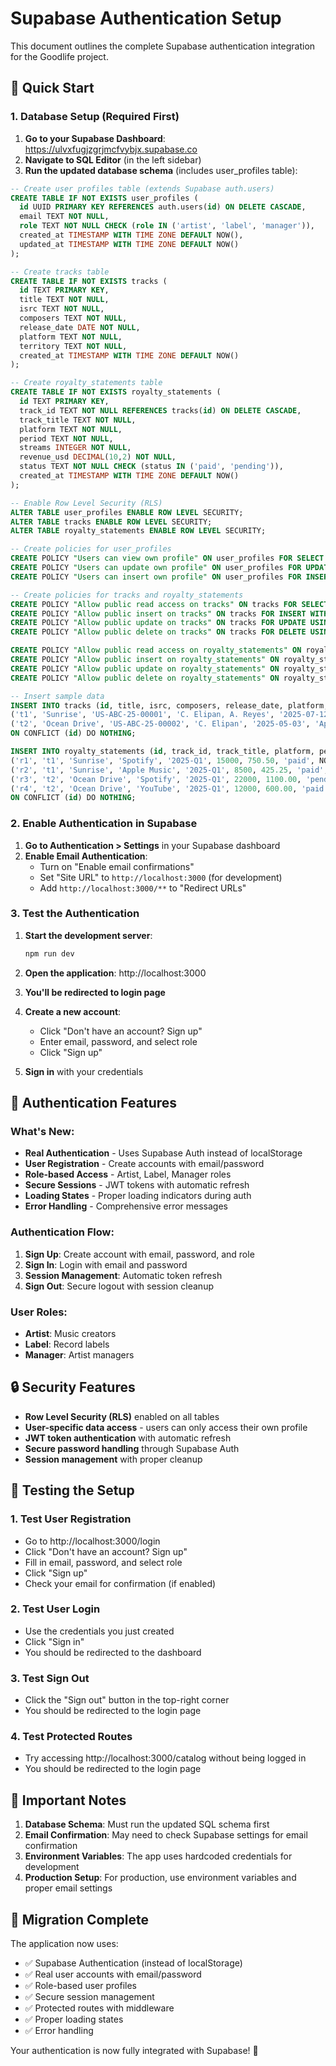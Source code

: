 # Supabase Authentication Setup

This document outlines the complete Supabase authentication integration for the Goodlife project.

## 🚀 Quick Start

### 1. Database Setup (Required First)

1. **Go to your Supabase Dashboard**: https://ulvxfugjzgrjmcfvybjx.supabase.co
2. **Navigate to SQL Editor** (in the left sidebar)
3. **Run the updated database schema** (includes user_profiles table):

```sql
-- Create user profiles table (extends Supabase auth.users)
CREATE TABLE IF NOT EXISTS user_profiles (
  id UUID PRIMARY KEY REFERENCES auth.users(id) ON DELETE CASCADE,
  email TEXT NOT NULL,
  role TEXT NOT NULL CHECK (role IN ('artist', 'label', 'manager')),
  created_at TIMESTAMP WITH TIME ZONE DEFAULT NOW(),
  updated_at TIMESTAMP WITH TIME ZONE DEFAULT NOW()
);

-- Create tracks table
CREATE TABLE IF NOT EXISTS tracks (
  id TEXT PRIMARY KEY,
  title TEXT NOT NULL,
  isrc TEXT NOT NULL,
  composers TEXT NOT NULL,
  release_date DATE NOT NULL,
  platform TEXT NOT NULL,
  territory TEXT NOT NULL,
  created_at TIMESTAMP WITH TIME ZONE DEFAULT NOW()
);

-- Create royalty_statements table
CREATE TABLE IF NOT EXISTS royalty_statements (
  id TEXT PRIMARY KEY,
  track_id TEXT NOT NULL REFERENCES tracks(id) ON DELETE CASCADE,
  track_title TEXT NOT NULL,
  platform TEXT NOT NULL,
  period TEXT NOT NULL,
  streams INTEGER NOT NULL,
  revenue_usd DECIMAL(10,2) NOT NULL,
  status TEXT NOT NULL CHECK (status IN ('paid', 'pending')),
  created_at TIMESTAMP WITH TIME ZONE DEFAULT NOW()
);

-- Enable Row Level Security (RLS)
ALTER TABLE user_profiles ENABLE ROW LEVEL SECURITY;
ALTER TABLE tracks ENABLE ROW LEVEL SECURITY;
ALTER TABLE royalty_statements ENABLE ROW LEVEL SECURITY;

-- Create policies for user_profiles
CREATE POLICY "Users can view own profile" ON user_profiles FOR SELECT USING (auth.uid() = id);
CREATE POLICY "Users can update own profile" ON user_profiles FOR UPDATE USING (auth.uid() = id);
CREATE POLICY "Users can insert own profile" ON user_profiles FOR INSERT WITH CHECK (auth.uid() = id);

-- Create policies for tracks and royalty_statements
CREATE POLICY "Allow public read access on tracks" ON tracks FOR SELECT USING (true);
CREATE POLICY "Allow public insert on tracks" ON tracks FOR INSERT WITH CHECK (true);
CREATE POLICY "Allow public update on tracks" ON tracks FOR UPDATE USING (true);
CREATE POLICY "Allow public delete on tracks" ON tracks FOR DELETE USING (true);

CREATE POLICY "Allow public read access on royalty_statements" ON royalty_statements FOR SELECT USING (true);
CREATE POLICY "Allow public insert on royalty_statements" ON royalty_statements FOR INSERT WITH CHECK (true);
CREATE POLICY "Allow public update on royalty_statements" ON royalty_statements FOR UPDATE USING (true);
CREATE POLICY "Allow public delete on royalty_statements" ON royalty_statements FOR DELETE USING (true);

-- Insert sample data
INSERT INTO tracks (id, title, isrc, composers, release_date, platform, territory, created_at) VALUES
('t1', 'Sunrise', 'US-ABC-25-00001', 'C. Elipan, A. Reyes', '2025-07-12', 'Spotify', 'Global', NOW()),
('t2', 'Ocean Drive', 'US-ABC-25-00002', 'C. Elipan', '2025-05-03', 'Apple Music', 'US', NOW())
ON CONFLICT (id) DO NOTHING;

INSERT INTO royalty_statements (id, track_id, track_title, platform, period, streams, revenue_usd, status, created_at) VALUES
('r1', 't1', 'Sunrise', 'Spotify', '2025-Q1', 15000, 750.50, 'paid', NOW()),
('r2', 't1', 'Sunrise', 'Apple Music', '2025-Q1', 8500, 425.25, 'paid', NOW()),
('r3', 't2', 'Ocean Drive', 'Spotify', '2025-Q1', 22000, 1100.00, 'pending', NOW()),
('r4', 't2', 'Ocean Drive', 'YouTube', '2025-Q1', 12000, 600.00, 'paid', NOW())
ON CONFLICT (id) DO NOTHING;
```

### 2. Enable Authentication in Supabase

1. **Go to Authentication > Settings** in your Supabase dashboard
2. **Enable Email Authentication**:
   - Turn on "Enable email confirmations"
   - Set "Site URL" to `http://localhost:3000` (for development)
   - Add `http://localhost:3000/**` to "Redirect URLs"

### 3. Test the Authentication

1. **Start the development server**:
   ```bash
   npm run dev
   ```

2. **Open the application**: http://localhost:3000
3. **You'll be redirected to login page**
4. **Create a new account**:
   - Click "Don't have an account? Sign up"
   - Enter email, password, and select role
   - Click "Sign up"
5. **Sign in** with your credentials

## 🔧 Authentication Features

### What's New:
- **Real Authentication** - Uses Supabase Auth instead of localStorage
- **User Registration** - Create accounts with email/password
- **Role-based Access** - Artist, Label, Manager roles
- **Secure Sessions** - JWT tokens with automatic refresh
- **Loading States** - Proper loading indicators during auth
- **Error Handling** - Comprehensive error messages

### Authentication Flow:
1. **Sign Up**: Create account with email, password, and role
2. **Sign In**: Login with email and password
3. **Session Management**: Automatic token refresh
4. **Sign Out**: Secure logout with session cleanup

### User Roles:
- **Artist**: Music creators
- **Label**: Record labels
- **Manager**: Artist managers

## 🔒 Security Features

- **Row Level Security (RLS)** enabled on all tables
- **User-specific data access** - users can only access their own profile
- **JWT token authentication** with automatic refresh
- **Secure password handling** through Supabase Auth
- **Session management** with proper cleanup

## 🧪 Testing the Setup

### 1. Test User Registration
- Go to http://localhost:3000/login
- Click "Don't have an account? Sign up"
- Fill in email, password, and select role
- Click "Sign up"
- Check your email for confirmation (if enabled)

### 2. Test User Login
- Use the credentials you just created
- Click "Sign in"
- You should be redirected to the dashboard

### 3. Test Sign Out
- Click the "Sign out" button in the top-right corner
- You should be redirected to the login page

### 4. Test Protected Routes
- Try accessing http://localhost:3000/catalog without being logged in
- You should be redirected to the login page

## 🚨 Important Notes

1. **Database Schema**: Must run the updated SQL schema first
2. **Email Confirmation**: May need to check Supabase settings for email confirmation
3. **Environment Variables**: The app uses hardcoded credentials for development
4. **Production Setup**: For production, use environment variables and proper email settings

## 🔄 Migration Complete

The application now uses:
- ✅ Supabase Authentication (instead of localStorage)
- ✅ Real user accounts with email/password
- ✅ Role-based user profiles
- ✅ Secure session management
- ✅ Protected routes with middleware
- ✅ Proper loading states
- ✅ Error handling

Your authentication is now fully integrated with Supabase! 🎉


